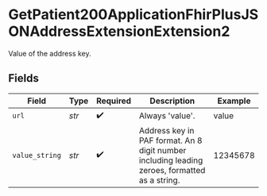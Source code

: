# GetPatient200ApplicationFhirPlusJSONAddressExtensionExtension2

Value of the address key.


## Fields

| Field                                                                                         | Type                                                                                          | Required                                                                                      | Description                                                                                   | Example                                                                                       |
| --------------------------------------------------------------------------------------------- | --------------------------------------------------------------------------------------------- | --------------------------------------------------------------------------------------------- | --------------------------------------------------------------------------------------------- | --------------------------------------------------------------------------------------------- |
| `url`                                                                                         | *str*                                                                                         | :heavy_check_mark:                                                                            | Always 'value'.                                                                               | value                                                                                         |
| `value_string`                                                                                | *str*                                                                                         | :heavy_check_mark:                                                                            | Address key in PAF format. An 8 digit number including leading zeroes, formatted as a string. | 12345678                                                                                      |